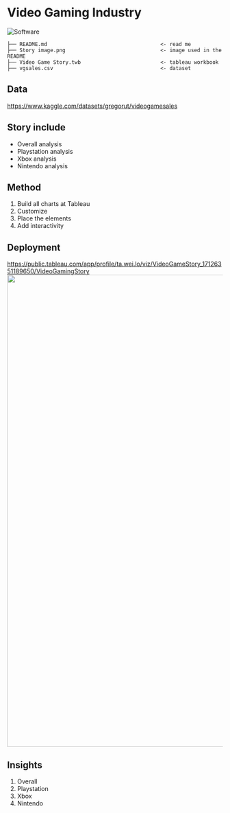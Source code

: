# Video Gaming Industry 

![Software](https://img.shields.io/badge/%20Tableau-FFFFFF?style=for-the-badge&logo=Tableau&logoColor=0077B5)

```
├── README.md                                     <- read me
├── Story image.png                               <- image used in the README
├── Video Game Story.twb                          <- tableau workbook
├── vgsales.csv                                   <- dataset  
```

## Data 
https://www.kaggle.com/datasets/gregorut/videogamesales

## Story include
* Overall analysis
* Playstation analysis
* Xbox analysis
* Nintendo analysis

## Method
1. Build all charts at Tableau
2. Customize
3. Place the elements
4. Add interactivity

## Deployment
https://public.tableau.com/app/profile/ta.wei.lo/viz/VideoGameStory_17126351189650/VideoGamingStory
 <img src="https://github.com/Taweilo/video_sales/blob/main/Story%20image.png" width="1100">

## Insights
1. Overall
2. Playstation
3. Xbox
4. Nintendo
